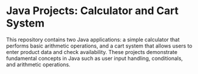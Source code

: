# Java Projects: Calculator and Cart System
 This repository contains two Java applications: a simple calculator that performs basic arithmetic operations, and a cart system that allows users to enter product data and check availability. These projects demonstrate fundamental concepts in Java such as user input handling, conditionals, and arithmetic operations.
